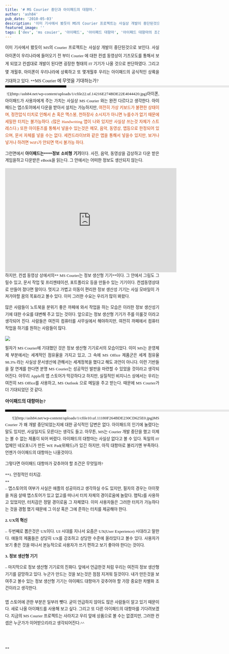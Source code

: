 ```yaml
---
title: '# MS Courier 중단과 아이패드의 대항마.'
author: 'ash84'
pub_date: '2010-05-03'
description: '이미 기사에서 봤듯이 MS의 Courier 프로젝트는 사실상 개발이 중단된것으로 보인다. 사실 아이폰이 우리나라에 들어오기 전 부터 Courier 에 대한 컨셉 동영상이 기즈모도를 통해서 보게 되었고 컨셉대로 개발이'
featured_image: ''
tags: ['dev', 'ms couier', '아이패드', '아이패드 대항마', '아이패드 대항마의 조건', '정보 생산성 기기', '정보 소비형 기기', '쿠리어', '타블렛전쟁']
---
```



<div style="TEXT-ALIGN: justify; LINE-HEIGHT: 2">  
<span style="FONT-SIZE: 10pt"><span style="FONT-FAMILY: Dotum"><span style="FONT-SIZE: 10pt"><span style="FONT-FAMILY: Dotum">이미 기사에서 봤듯이 MS의 Courier 프로젝트는 사실상 개발이 중단된것으로 보인다. 사실 아이폰이 우리나라에 들어오기 전 부터 Courier 에 대한 컨셉 동영상이 기즈모도를 통해서 보게 되었고 컨셉대로 개발이 된다면 굉장한 형태의 IT 기기가 나올 것으로 판단하였다. 그리고 몇 개월후, 아이폰이 우리나라에 상륙하고 또 몇개월후 우리는 아이패드의 공식적인 상륙을 기대하고 있다. </span></span></span></span><span style="FONT-SIZE: 10pt"><span style="FONT-FAMILY: Dotum"><span style="FONT-SIZE: 10pt"><span style="FONT-FAMILY: Dotum">**<span style="FONT-SIZE: 11pt">MS Courier 에 무엇을 기대하는가?</span>  
<div>  
<div style="BORDER-LEFT: #000000 200px solid; PADDING-BOTTOM: 3px; BACKGROUND-COLOR: #e8e8e8; PADDING-LEFT: 6px; WIDTH: 690px; PADDING-RIGHT: 6px; FONT: bold 1pt/1 나눔고딕, Sans-serif; MARGIN-BOTTOM: 10px; HEIGHT: 1px; COLOR: #fff; PADDING-TOP: 3px"><span style="FONT-SIZE: 11pt"><span style="FONT-SIZE: 10pt"><span style="FONT-SIZE: 11pt"><span style="FONT-SIZE: 10pt"><span style="FONT-SIZE: 10pt"><span style="FONT-FAMILY: Batang"><span style="FONT-SIZE: 11pt"><span style="FONT-SIZE: 1pt"></span></span></span></span></span></span></span></span></div>  
<div style="LINE-HEIGHT: 1.7"><span style="FONT-FAMILY: Dotum"><font color="#474747">﻿</font><span style="FONT-SIZE: 10pt"><font color="#474747">﻿</font><span style="FONT-FAMILY: Dotum"><font color="#474747">﻿</font><span style="FONT-SIZE: 10pt"><font color="#474747">﻿ </font></span></span></span></span>  
<span style="FONT-SIZE: 10pt"><span style="FONT-FAMILY: Dotum"><span style="FONT-SIZE: 10pt"><span style="FONT-FAMILY: Dotum">  
![](http://ash84.net/wp-content/uploads/1/cfile22.uf.14216E274BDE22E4044420.jpg)아이폰, 아이패드가 사용자에게 주는 가치는 사실상 MS Courier 와는 완전 다르다고 생각한다. 아이패드는 앱스토어에서 다운을 받아서 설치는 가능하지만, <font color="#c84205">여전히 가상 키보드가 불편한 상태이며, 정전압식 터치로 인해서 손 혹은 맥스봉, 천하장사 소시지가 아니면 누를수가 없기 때문에 세밀한 터치는 불가능하다. (많은 Handwriting 앱이 나와 있지만 사실상 쓰는것 자체가 스트레스다.) 또한 아이튠즈를 통해서 넣을수 있는것은 메모, 음악, 동영상, 앱등으로 한정되어 있으며, 문서 자체를 넣을 수는 없다. 세컨드라이브와 같은 앱을 통해서 넣을수 있지만, 보거나 넣거나 하려면 WiFi가 안되면 역시 불가능 하다. </font>

</span></span></span></span><span style="FONT-SIZE: 10pt"><span style="FONT-FAMILY: Dotum"><span style="FONT-SIZE: 10pt"><span style="FONT-FAMILY: Dotum">그런면에서 **아이패드는****정보 소비형 기기**이다. 사진, 음악, 동영상을 감상하고 다운 받은 게임을하고 다운받은 eBook을 읽는다. 그 안에서는 어떠한 정보도 생산되지 않는다.</span></span></span></span>

<center><object height="340" width="560"><param name="movie" value="http://www.youtube.com/v/UmIgNfp-MdI&hl=ko_KR&fs=1&"></param><param name="allowFullScreen" value="true"></param><param name="allowscriptaccess" value="always"></param><embed allowfullscreen="true" allowscriptaccess="always" height="340" src="http://www.youtube.com/v/UmIgNfp-MdI&hl=ko_KR&fs=1&" type="application/x-shockwave-flash" width="560"></embed></object></center><span style="FONT-SIZE: 10pt"><span style="FONT-FAMILY: Dotum"><span style="FONT-SIZE: 10pt"><span style="FONT-FAMILY: Dotum">하지만, 컨셉 동영상 상에서의** MS Courier는 정보 생산형 기기**이다. 그 안에서 그림도 그릴수 있고, 문서 작업 및 프리젠테이션, 포트폴리오 등을 만들수 있는 기기이다. 컨셉동영상대로 만들어 졌다면 말이다. 멋지고 가볍고 이동이 편리한 정보 생산성 기기는 사실 모바일이 가져가야할 꿈의 목표라고 볼수 있다. 이미 그러한 수요는 우리가 많이 봐왔다. </span></span></span></span>

<span style="FONT-SIZE: 10pt"><span style="FONT-FAMILY: Dotum"><span style="FONT-SIZE: 10pt"><span style="FONT-FAMILY: Dotum">많은 사람들이 노트북을 분위기 좋은 까페에 와서 작업을 하는 모습은 이러한 정보 생산성기기에 대한 수요를 대변해 주고 있는 것이다. 앞으로는 정보 생산형 기기가 주를 이룰것 이라고 생각되어 진다. 사람들은 여전히 컴퓨터를 사무실에서 해야하지만, 여전히 까페에서 컴퓨터 작업을 하기를 원하는 사람들이 많다. </span></span></span></span>

![](http://ash84.net/wp-content/uploads/1/cfile6.uf.1824E6274BDE235301E8D8.jpg)

<span style="FONT-SIZE: 10pt"><span style="FONT-FAMILY: Dotum"><span style="FONT-SIZE: 10pt"><span style="FONT-FAMILY: Dotum">필자가 MS Courier에 기대했던 것은 정보 생산형 기기로서의 모습이었다. 이미 MS는 운영체제 부분에서는 세계적인 점유율을 가지고 있고, 그 속에 MS Office 제품군은 세계 점유율 98.3% 라는 사실상 문서생산에 관해서는 세계정복을 했다고 해도 과언이 아니다. 이런 기반들을 잘 연계를 한다면 분명 MS Courier는 성공적인 발판을 마련할 수 있었을 것이라고 생각되어진다. 아무리 Apple의 앱 스토어가 막강하다고 하지만, 실질적인 비지니스 상</span></span></span></span><span style="FONT-SIZE: 10pt"><span style="FONT-FAMILY: Dotum"><span style="FONT-SIZE: 10pt"><span style="FONT-FAMILY: Dotum">에서</span></span></span></span><span style="FONT-SIZE: 10pt"><span style="FONT-FAMILY: Dotum"><span style="FONT-SIZE: 10pt"><span style="FONT-FAMILY: Dotum">는 우리는 여전히 MS Office를 사용하고, MS Outlook 으로 메일을 주고 받는다. 때문에 MS Courier가 더 기대되었던 것 같다. </span></span></span></span>

<span style="FONT-SIZE: 10pt"><span style="FONT-FAMILY: Dotum"><span style="FONT-SIZE: 10pt"><span style="FONT-FAMILY: Dotum">**<span style="FONT-SIZE: 11pt">아이패드의 대항마는?</span>**</span></span></span></span>

</div></div>  
<div>  
<div style="BORDER-LEFT: #000000 200px solid; PADDING-BOTTOM: 3px; BACKGROUND-COLOR: #e8e8e8; PADDING-LEFT: 6px; WIDTH: 690px; PADDING-RIGHT: 6px; FONT: bold 1pt/1 나눔고딕, Sans-serif; MARGIN-BOTTOM: 10px; HEIGHT: 1px; COLOR: #fff; PADDING-TOP: 3px"><span style="FONT-SIZE: 11pt"><span style="FONT-SIZE: 10pt"><span style="FONT-SIZE: 11pt"><span style="FONT-SIZE: 10pt"><span style="FONT-SIZE: 10pt"><span style="FONT-FAMILY: Batang"><span style="FONT-SIZE: 11pt"><span style="FONT-SIZE: 1pt"></span></span></span></span></span></span></span></span></div>  
<div style="LINE-HEIGHT: 1.7"><span style="FONT-FAMILY: Dotum"><font color="#474747">﻿</font><span style="FONT-SIZE: 10pt"><font color="#474747">﻿</font><span style="FONT-FAMILY: Dotum"><font color="#474747">﻿</font><span style="FONT-SIZE: 10pt"><font color="#474747">﻿   
</font></span></span></span></span><span style="FONT-SIZE: 10pt"><span style="FONT-FAMILY: Dotum"><span style="FONT-SIZE: 10pt"><span style="FONT-FAMILY: Dotum">![](http://ash84.net/wp-content/uploads/1/cfile10.uf.11180F264BDE230CD625E0.jpg)MS Courier 가 왜 개발 중단되었는지에 대한 공식적인 답변은 없다. 아이패드의 인기에 눌렸다는 말도 있지만, 사실일지도 모른다는 생각도 들고. 아무튼, MS는 Courier 개발 중단을 했고 이제는 볼 수 없는 제품이 되어 버렸다. 아이패드의 대항마는 사실상 없다고 볼 수 있다. 독일의 IT 업체인 네오포니가 만든 WE Pad(위패드)가 있긴 하지만, 아직 대항마로 불리기엔 부족하다. 언젠가 아이패드의 대항마는 나올것이다.

</span></span></span></span><span style="FONT-SIZE: 10pt"><span style="FONT-FAMILY: Dotum"><span style="FONT-SIZE: 10pt"><span style="FONT-FAMILY: Dotum">그렇다면 아이패드 대항마가 갖추어야 할 조건은 무엇일까?</span></span></span></span>

**<span style="FONT-SIZE: 10pt"><span style="FONT-FAMILY: Dotum"><span style="FONT-SIZE: 10pt"><span style="FONT-FAMILY: Dotum">1. 안정적인 터치감. </span></span></span></span>  
**  
<span style="FONT-SIZE: 10pt"><span style="FONT-FAMILY: Dotum"><span style="FONT-SIZE: 10pt"><span style="FONT-FAMILY: Dotum">– 앱스토어의 여부가 사실은 애플의 성공이라고 생각하실 수도 있지만, 필자의 경우는 아이팟을 처음 살때 앱스토어가 있고 없고를 떠나서 터치 자체의 경이로움에 놀랐다. 햅틱2를 사용하고 있었지만, 터치감은 정말 경이로움 그 자체였다. 이미 사용자들은 그러한 터치가 가능하다는 것을 경험 했기 때문에 그 이상 혹은 그에 준하는 터치를 제공해야 한다. </span></span></span></span>

<span style="FONT-SIZE: 10pt"><span style="FONT-FAMILY: Dotum"><span style="FONT-SIZE: 10pt"><span style="FONT-FAMILY: Dotum">**2. UX의 혁신**</span></span></span></span>

<span style="FONT-SIZE: 10pt"><span style="FONT-FAMILY: Dotum"><span style="FONT-SIZE: 10pt"><span style="FONT-FAMILY: Dotum">– 두번째로 뽑은것은 UX이다. UI 시대를 지나서 요즘은 UX(User Experience) 시대라고 말한다. 애들의 제품들은 상당히 UX를 강조하고 상당한 수준에 올라있다고 볼수 있다. 사용자가 보기 좋은 것을 떠나서 본능적으로 사용자가 쓰기 편하고 보기 좋아야 한다는 것이다. </span></span></span></span>

<span style="FONT-SIZE: 10pt"><span style="FONT-FAMILY: Dotum"><span style="FONT-SIZE: 10pt"><span style="FONT-FAMILY: Dotum">**3. 정보 생산형 기기**</span></span></span></span>

<span style="FONT-SIZE: 10pt"><span style="FONT-FAMILY: Dotum"><span style="FONT-SIZE: 10pt"><span style="FONT-FAMILY: Dotum"><span style="FONT-SIZE: 10pt">– 마지막으로 정보 생산형 </span><span style="FONT-SIZE: 10pt">기기로의 진화다. 앞에서 언급한것 처럼 우리는 여전히 정보 생산형 기기를 갈망하고 있다. 누군가 만드는 것을 보는것은 점점 지겨워 질것이다. 내가 만든것을 보여주고 볼수 있는 정보 생산형 기기는 아이패드 대항마가 갖추어야 할 가장 중요한 차별화 조건이라고 </span><span style="FONT-SIZE: 10pt"><span style="FONT-FAMILY: Dotum">생각한다. </span></span></span></span></span></span>  
<span id="tx_beforestart_mark"></span>  
<span style="FONT-SIZE: 10pt"><span style="FONT-FAMILY: Dotum">앱 스토어에 관한 부분은 일부러 뺏다. 굳이 언급하지 않아도 많은 사람들이 알고 있기 때문이다. 새로 나올 아이패드를 사용해 보고 싶다. 그리고 또 다른 아이패드의 대항마를 기다려보겠다. 지금의 MS Courier 프로젝트는 사라지고 우리 앞에 상품으로 볼 수는 없겠지만, 그러한 컨셉은 누군가가 이어받으리라고 생각되어진다.^^</span></span>  
<span id="tx_afterend_mark"></span>  
  

</div></div>**</span></span></span></span>

</div>

